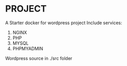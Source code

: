 # PROJECT

A Starter docker for wordpress project
Include services:

1. NGINX
2. PHP
3. MYSQL
4. PHPMYADMIN

Wordpress source in ./src folder
